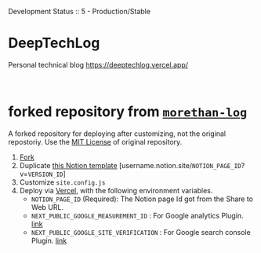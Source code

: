 Development Status :: 5 - Production/Stable

# DeepTechLog
Personal technical blog https://deeptechlog.vercel.app/

<br>

# forked repository from [`morethan-log`](https://github.com/morethanmin/morethan-log/)
A forked repository for deploying after customizing, not the original repostoriy. Use the [MIT License](LICENSE) of original repository.

1. [Fork](https://github.com/morethanmin/morethan-log/fork) 
2. Duplicate [this Notion template](https://quasar-season-ed5.notion.site/12c38b5f459d4eb9a759f92fba6cea36?v=2e7962408e3842b2a1a801bf3546edda)
 [username.notion.site/`NOTION_PAGE_ID`?v=`VERSION_ID`]
3. Customize `site.config.js` 
4. Deploy via [Vercel](https://vercel.com/dashboard), with the following environment variables.
   - `NOTION_PAGE_ID` (Required): The Notion page Id got from the Share to Web URL.
   - `NEXT_PUBLIC_GOOGLE_MEASUREMENT_ID` : For Google analytics Plugin. [link](https://support.google.com/analytics/answer/6132368?sjid=6050729381764217741-AP)
   - `NEXT_PUBLIC_GOOGLE_SITE_VERIFICATION` : For Google search console Plugin. [link](https://search.google.com/search-console/not-verified?original_url=/search-console/)

